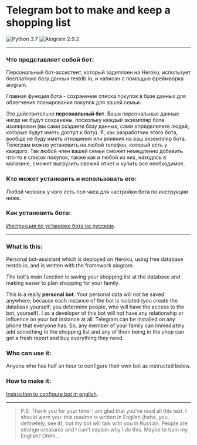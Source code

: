 # Telegram bot to make and keep a shopping list 

![Python 3.7](https://img.shields.io/badge/python-v3.7-blue) ![Aiogram 2.9.2](https://img.shields.io/badge/aiogram-v2.9.2-yellow)

---

### Что представляет собой бот:

Персональный бот-ассистент, который задеплоен на Heroku, использует бесплатную базу данных restdb.io, и написан с помощью фреймворка aiogram.

Главная функция бота - сохранение списка покупок в базе данных для облегчения планирования покупок для вашей семьи.

Это действительно **персональный бот**. Ваши персональные данные нигде не будут сохранены, поскольку каждый экземпляр бота изолирован (вы сами создаете базу данных; сами определеяете людей, которые будут иметь доступ к боту). Я, как разработчик этого бота, вообще не буду иметь отношения или влияния на ваш экземпляр бота. Телеграм можно установить на любой телефон, который есть у каждого. Так любой член вашей семьи сможет немедленно добавить что-то в список покупок, также как и любой из них, находясь в магазине, сможет выгрузить свежий отчет и купить все необходимое.

### Кто может установить и использовать его:

Любой человек у кого есть пол часа для настройки бота по инструкции ниже.

### Как установить бота:

[Инструкция по установке бота на русском](https://github.com/Interligo/telegram-bot-shopping-list/blob/main/readme/ru.md).

---

### What is this:

Personal bot-assistant which is deployed on Heroku, using free database restdb.io, and is written with the framework aiogram.

The bot's main function is saving your shopping list at the database and making easier to plan shopping for your family.

This is a really **personal bot**. Your personal data will not be saved anywhere, because each instance of the bot is isolated (you create the database yourself; you determine people, who will have the access to the bot, yourself). I as a developer of this bot will not have any relationship or influence on your bot instance at all. Telegram can be installed on any phone that everyone has. So, any member of your family can immediately add something to the shopping list and any of them being in the shop can get a fresh report and buy everything they need.

### Who can use it:

Anyone who has half an hour to configure their own bot as instructed below.

### How to make it:

[Instruction to configure bot in english](https://github.com/Interligo/telegram-bot-shopping-list/blob/main/readme/eng.md).

---

> P.S. Thank you for your time! I am glad that you've read all this text. I should warn you: this readme is written in English (haha, you, definetely, see it), but my bot will talk with you in Russian. People are strange creatures and I can't explain why I do this. Maybe to train my English? Ohhh...  
